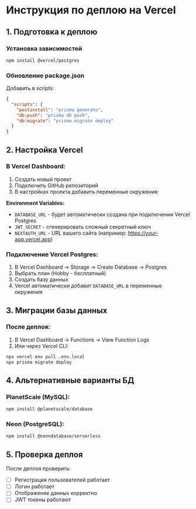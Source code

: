 # Инструкция по деплою на Vercel

## 1. Подготовка к деплою

### Установка зависимостей
```bash
npm install @vercel/postgres
```

### Обновление package.json
Добавить в scripts:
```json
{
  "scripts": {
    "postinstall": "prisma generate",
    "db:push": "prisma db push",
    "db:migrate": "prisma migrate deploy"
  }
}
```

## 2. Настройка Vercel

### В Vercel Dashboard:
1. Создать новый проект
2. Подключить GitHub репозиторий
3. В настройках проекта добавить переменные окружения:

**Environment Variables:**
- `DATABASE_URL` - будет автоматически создана при подключении Vercel Postgres
- `JWT_SECRET` - сгенерировать сложный секретный ключ
- `NEXTAUTH_URL` - URL вашего сайта (например: https://your-app.vercel.app)

### Подключение Vercel Postgres:
1. В Vercel Dashboard → Storage → Create Database → Postgres
2. Выбрать план (Hobby - бесплатный)
3. Создать базу данных
4. Vercel автоматически добавит `DATABASE_URL` в переменные окружения

## 3. Миграции базы данных

### После деплоя:
1. В Vercel Dashboard → Functions → View Function Logs
2. Или через Vercel CLI:
```bash
npx vercel env pull .env.local
npx prisma migrate deploy
```

## 4. Альтернативные варианты БД

### PlanetScale (MySQL):
```bash
npm install @planetscale/database
```

### Neon (PostgreSQL):
```bash
npm install @neondatabase/serverless
```

## 5. Проверка деплоя

После деплоя проверить:
- [ ] Регистрация пользователей работает
- [ ] Логин работает
- [ ] Отображение данных корректно
- [ ] JWT токены работают
